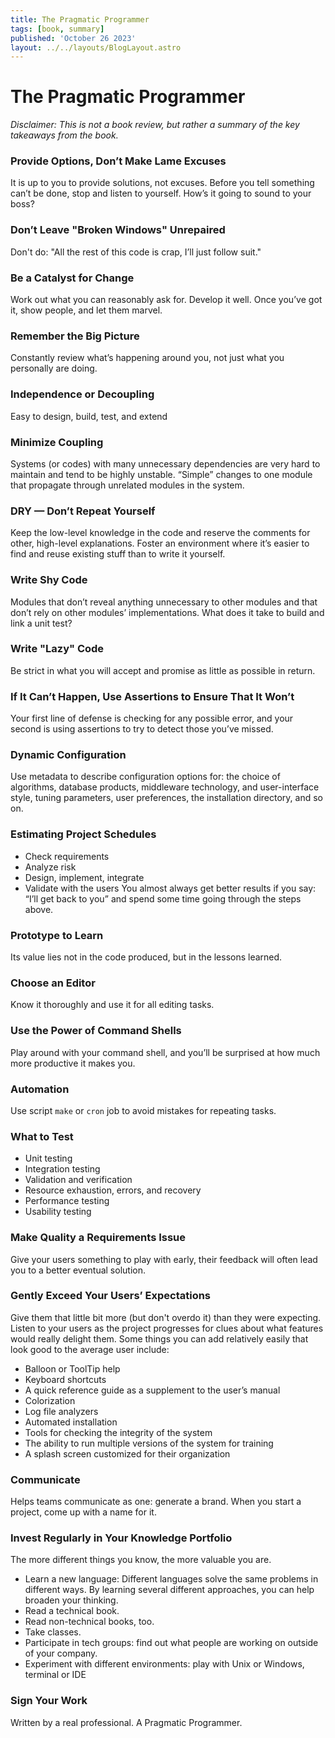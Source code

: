 ```yaml
---
title: The Pragmatic Programmer
tags: [book, summary]
published: 'October 26 2023'
layout: ../../layouts/BlogLayout.astro
---
```


# The Pragmatic Programmer

*Disclaimer: This is not a book review, but rather a summary of the key takeaways from the book.*

### Provide Options, Don’t Make Lame Excuses

It is up to you to provide solutions, not excuses. Before you tell something can’t be done, stop and listen to yourself. How’s it going to sound to your boss?

### Don’t Leave "Broken Windows" Unrepaired

Don't do: "All the rest of this code is crap, I’ll just follow suit."

### Be a Catalyst for Change

Work out what you can reasonably ask for. Develop it well. Once you’ve got it, show people, and let them marvel.

### Remember the Big Picture

Constantly review what’s happening around you, not just what you personally are doing.

### Independence or Decoupling

Easy to design, build, test, and extend

### Minimize Coupling

Systems (or codes) with many unnecessary dependencies are very hard to maintain and tend to be highly unstable. “Simple” changes to one module that propagate through unrelated modules in the system.

### DRY — Don’t Repeat Yourself

Keep the low-level knowledge in the code and reserve the comments for other, high-level explanations. Foster an environment where it’s easier to find and reuse existing stuff than to write it yourself.

### Write Shy Code

Modules that don’t reveal anything unnecessary to other modules and that don’t rely on other modules’ implementations. What does it take to build and link a unit test?

### Write "Lazy" Code

Be strict in what you will accept and promise as little as possible in return.

### If It Can’t Happen, Use Assertions to Ensure That It Won’t

Your first line of defense is checking for any possible error, and your second is using assertions to try to detect those you’ve missed.

### Dynamic Configuration

Use metadata to describe configuration options for: the choice of algorithms, database products, middleware technology, and user-interface style, tuning parameters, user preferences, the installation directory, and so on.

### Estimating Project Schedules

- Check requirements
- Analyze risk
- Design, implement, integrate
- Validate with the users
You almost always get better results if you say: “I’ll get back to you” and spend some time going through the steps above.

### Prototype to Learn

Its value lies not in the code produced, but in the lessons learned.

### Choose an Editor

Know it thoroughly and use it for all editing tasks.

### Use the Power of Command Shells

Play around with your command shell, and you’ll be surprised at how much more productive it makes you.

### Automation

Use script `make` or `cron` job to avoid mistakes for repeating tasks.

### What to Test

- Unit testing
- Integration testing
- Validation and verification
- Resource exhaustion, errors, and recovery
- Performance testing
- Usability testing

### Make Quality a Requirements Issue

Give your users something to play with early, their feedback will often lead you to a better eventual solution.

### Gently Exceed Your Users’ Expectations

Give them that little bit more (but don't overdo it) than they were expecting. Listen to your users as the project progresses for clues about what features would really delight them. Some things you can add relatively easily that look good to the average user include:

- Balloon or ToolTip help
- Keyboard shortcuts
- A quick reference guide as a supplement to the user’s manual
- Colorization
- Log file analyzers
- Automated installation
- Tools for checking the integrity of the system
- The ability to run multiple versions of the system for training
- A splash screen customized for their organization

### Communicate

Helps teams communicate as one: generate a brand. When you start a project, come up with a name for it.

### Invest Regularly in Your Knowledge Portfolio

The more different things you know, the more valuable you are.

- Learn a new language: Different languages solve the same problems in different ways. By learning several different approaches, you can help broaden your thinking.
- Read a technical book.
- Read non-technical books, too.
- Take classes.
- Participate in tech groups: find out what people are working on outside of your company.
- Experiment with different environments: play with Unix or Windows, terminal or IDE

### Sign Your Work

Written by a real professional. A Pragmatic Programmer.
